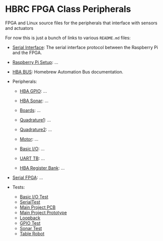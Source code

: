 # HBRC FPGA Class Peripherals

FPGA and Linux source files for the peripherals that interface with sensors and actuators

For now this is just a bunch of links to various `README.md` files:

* [Serial Interface](doc/serial_interface.md):
  The serial interface protocol between the Raspberry Pi and the FPGA.

* [Raspberry Pi Setup](doc/pi_setup.md):
  ...

* [HBA BUS](doc/hba_bus.md):
  Homebrew Automation Bus documentation.

* Peripherals:
  * [HBA GPIO](hba_gpio/README.md):
    ...

  * [HBA Sonar](hba_sonar/README.md):
    ...

  * [Boards](boards/README.md):
    ...

  * [Quadrature1](hba_quad/README.md):
    ...

  * [Quadrature2](hba_qtr/README.md):
    ...

  * [Motor](hba_motor/README.md):
    ...

  * [Basic I/O](hba_basicio/README.md):
    ...

  * [UART TB](common/uart_tb/README.md):
    ...

  * [HBA Register Bank](hba_reg_bank/README.md):
    ...

* [Serial FPGA](serial_fpga/README.md):
    ...

* Tests:
  * [Basic I/O Test](projects/basicio_test/README.md)
  * [SerialTest](projects/serial_test/README.md)
  * [Main Project PCB](projects/romi-pcb/README.md)
  * [Main Project Prototype](projects/romi-proto/README.md)
  * [Loopback](projects/loopback/README.md)
  * [GPIO Test](projects/gpio_test/README.md)
  * [Sonar Test](projects/sonar_test/README.md)
  * [Table Robot](projects/romi-board/README.md)
 

  

